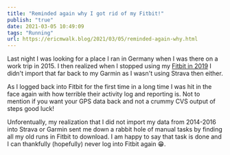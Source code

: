 ```yaml
---
title: "Reminded again why I got rid of my Fitbit!"
publish: "true"
date: 2021-03-05 10:49:09
tags: "Running"
url: https://ericmwalk.blog/2021/03/05/reminded-again-why.html
---
```


Last night I was looking for a place I ran in Germany when I was there on a work trip in 2015. I then realized when I stopped using my <a href="https://ericmwalk.blog/2019/10/08/goodbye-fitbit.html">Fitbit in 2019</a> I didn't import that far back to my Garmin as I wasn't using Strava then either.

As I logged back into Fitbit for the first time in a long time I was hit in the face again with how terrible their activity log and reporting is. Not to mention if you want your GPS data back and not a crummy CVS output of steps good luck!

Unforentually, my realization that I did not import my data from 2014-2016 into Strava or Garmin sent me down a rabbit hole of manual tasks by finding all my old runs in Fitbit to download. I am happy to say that task is done and I can thankfully (hopefully) never log into Fitbit again 😁.